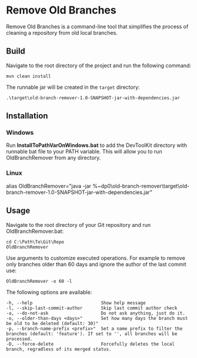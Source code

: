 # Remove Old Branches
Remove Old Branches is a command-line tool that simplifies the process of cleaning a repository from old local branches.

## Build
Navigate to the root directory of the project and run the following command:
```
mvn clean install
```
The runnable jar will be created in the `target` directory:
```
.\target\old-branch-remover-1.0-SNAPSHOT-jar-with-dependencies.jar
```
## Installation

### Windows
Run **InstallToPathVarOnWindows.bat** to add the DevToolKit directory with runnable bat file to your PATH variable. This will allow you to run OldBranchRemover from any directory.
### Linux
alias OldBranchRemover="java -jar %~dp0\old-branch-remover\target\old-branch-remover-1.0-SNAPSHOT-jar-with-dependencies.jar"
## Usage

Navigate to the root directory of your Git repository and run OldBranchRemover.bat:
```
cd C:\Path\To\Git\Repo
OldBranchRemover
```
Use arguments to customize executed operations. For example to remove only branches older than 60 days and ignore the author of the last commit use:
```
OldBranchRemover -o 60 -l
```
The following options are available:
```
-h, --help                          Show help message
-l, --skip-last-commit-author       Skip last commit author check
-a, --do-not-ask                    Do not ask anything, just do it.
-o, --older-than-days <days>"       Set how many days the branch must be old to be deleted (default: 30)"
-p, --branch-name-prefix <prefix>"  Set a name prefix to filter the branches (default: 'feature'). If set to '', all branches will be processed.
-D, --force-delete                  Forcefully deletes the local branch, regradless of its merged status.
```




  